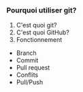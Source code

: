 ### Pourquoi utiliser git?

1. C'est quoi git?
2. C'est quoi GitHub?
3. Fonctionnement
  * Branch
  * Commit
  * Pull request
  * Conflits
  * Pull/Push
